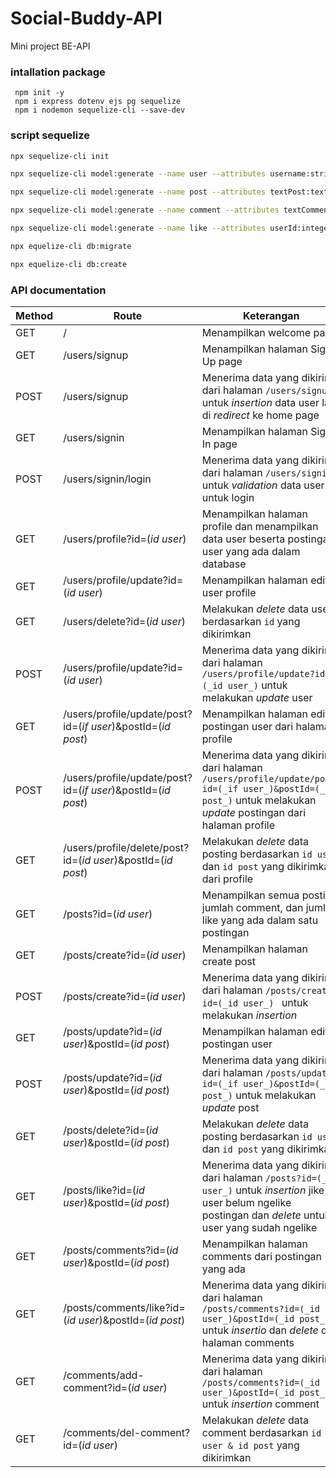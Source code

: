 # Social-Buddy-API

Mini project BE-API

### intallation package

```
 npm init -y
 npm i express dotenv ejs pg sequelize
 npm i nodemon sequelize-cli --save-dev
```

### script sequelize

```bash
npx sequelize-cli init

npx sequelize-cli model:generate --name user --attributes username:string,email:string,password:string,image:string

npx sequelize-cli model:generate --name post --attributes textPost:text,userId:integer,image:string

npx sequelize-cli model:generate --name comment --attributes textComment:text,postId:integer,image:string

npx sequelize-cli model:generate --name like --attributes userId:integer,postId:integer,dateLike:date

npx equelize-cli db:migrate

npx equelize-cli db:create

```

### API documentation

| Method | Route                                                        | Keterangan                                                                                                                                                     |
| ------ | ------------------------------------------------------------ | -------------------------------------------------------------------------------------------------------------------------------------------------------------- |
| GET    | /                                                            | Menampilkan welcome page                                                                                                                                       |
| GET    | /users/signup                                                | Menampilkan halaman Sign Up page                                                                                                                               |
| POST   | /users/signup                                                | Menerima data yang dikirim dari halaman `/users/signup` untuk _insertion_ data user lalu di _redirect_ ke home page                                            |
| GET    | /users/signin                                                | Menampilkan halaman Sign In page                                                                                                                               |
| POST   | /users/signin/login                                          | Menerima data yang dikirim dari halaman `/users/signin` untuk _validation_ data user untuk login                                                               |
| GET    | /users/profile?id=(_id user_)                                | Menampilkan halaman profile dan menampilkan data user beserta postingan user yang ada dalam database                                                           |
| GET    | /users/profile/update?id=(_id user_)                         | Menampilkan halaman edit user profile                                                                                                                          |
| GET    | /users/delete?id=(_id user_)                                 | Melakukan _delete_ data user berdasarkan `id` yang dikirimkan                                                                                                  |
| POST   | /users/profile/update?id=(_id user_)                         | Menerima data yang dikirim dari halaman `/users/profile/update?id=(_id user_)` untuk melakukan _update_ user                                                   |
| GET    | /users/profile/update/post?id=(_if user_)&postId=(_id post_) | Menampilkan halaman edit postingan user dari halaman profile                                                                                                   |
| POST   | /users/profile/update/post?id=(_if user_)&postId=(_id post_) | Menerima data yang dikirim dari halaman `/users/profile/update/post?id=(_if user_)&postId=(_id post_)` untuk melakukan _update_ postingan dari halaman profile |
| GET    | /users/profile/delete/post?id=(_id user_)&postId=(_id post_) | Melakukan _delete_ data posting berdasarkan `id user` dan `id post` yang dikirimkan dari profile                                                               |
| GET    | /posts?id=(_id user_)                                        | Menampilkan semua posting, jumlah comment, dan jumlah like yang ada dalam satu postingan                                                                       |
| GET    | /posts/create?id=(_id user_)                                 | Menampilkan halaman create post                                                                                                                                |
| POST   | /posts/create?id=(_id user_)                                 | Menerima data yang dikirim dari halaman `/posts/create?id=(_id user_) ` untuk melakukan _insertion_                                                            |
| GET    | /posts/update?id=(_id user_)&postId=(_id post_)              | Menampilkan halaman edit postingan user                                                                                                                        |
| POST   | /posts/update?id=(_id user_)&postId=(_id post_)              | Menerima data yang dikirim dari halaman `/posts/update?id=(_if user_)&postId=(_id post_)` untuk melakukan _update_ post                                        |
| GET    | /posts/delete?id=(_id user_)&postId=(_id post_)              | Melakukan _delete_ data posting berdasarkan `id user` dan `id post` yang dikirimkan                                                                            |
| GET    | /posts/like?id=(_id user_)&postId=(_id post_)                | Menerima data yang dikirim dari halaman `/posts?id=(_id user_)` untuk _insertion_ jike user belum ngelike postingan dan _delete_ untuk user yang sudah ngelike |
| GET    | /posts/comments?id=(_id user_)&postId=(_id post_)            | Menampilkan halaman comments dari postingan yang ada                                                                                                           |
| GET    | /posts/comments/like?id=(_id user_)&postId=(_id post_)       | Menerima data yang dikirim dari halaman `/posts/comments?id=(_id user_)&postId=(_id post_)` untuk _insertio_ dan _delete_ dari halaman comments                |
| GET    | /comments/add-comment?id=(_id user_)                         | Menerima data yang dikirim dari halaman `/posts/comments?id=(_id user_)&postId=(_id post_)` untuk _insertion_ comment                                          |
| GET    | /comments/del-comment?id=(_id user_)                         | Melakukan _delete_ data comment berdasarkan `id user & id post` yang dikirimkan                                                                                |
